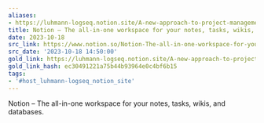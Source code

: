 ```yaml
---
aliases:
- https://luhmann-logseq.notion.site/A-new-approach-to-project-management-in-Logseq-8b36dd5eb25d4b9e9882742b5ee4368e
title: Notion – The all-in-one workspace for your notes, tasks, wikis, and databases.
date: 2023-10-18
src_link: https://www.notion.so/Notion-The-all-in-one-workspace-for-your-notes-tasks-wikis-and-databases-a9e3ce7894334f0b867df84bf842f4c3
src_date: '2023-10-18 14:50:00'
gold_link: https://luhmann-logseq.notion.site/A-new-approach-to-project-management-in-Logseq-8b36dd5eb25d4b9e9882742b5ee4368e
gold_link_hash: ec30491221a75b44b93964e0c4bf6b15
tags:
- '#host_luhmann-logseq_notion_site'
---
```


Notion – The all-in-one workspace for your notes, tasks, wikis, and databases.